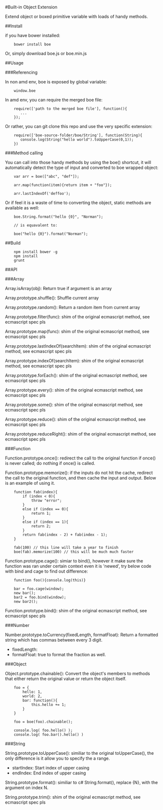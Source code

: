 #Built-in Object Extension

Extend object or boxed primitive variable with loads of handy methods.

##Install

if you have bower installed:

		bower install boe
		
Or, simply download boe.js or boe.min.js

##Usage

###Referencing

In non amd env, boe is exposed by global variable:

		window.boe
		
In amd env, you can require the merged boe file:

		require(['path to the merged boe file'], function(){
		   ...
		});
		
Or rather, you can git clone this repo and use the very specific extension:

		require(['boe-source-folder/boe/String'], function(String){
		   console.log(String("hello world").toUpperCase(0,1));
		})

###Method calling

You can call into those handy methods by using the boe() shortcut, it will automatically detect the type of input and converted to boe wrapped object:
		
		var arr = boe(["abc", "def"]);
		
		arr.map(function(item){return item + "foo"});
		
		arr.lastIndexOf('deffoo');

Or if feel it is a waste of time to converting the object, static methods are available as well:

		boe.String.format("hello {0}", "Norman");
		
		// is equavalent to:

		boe("hello {0}").format("Norman");

##Build 

		npm install bower -g
		npm install
		grunt
		
##API

###Array

Array.isArray(obj): Return true if argument is an array

Array.prototype.shuffle(): Shuffle current array

Array.prototype.random(): Return a random item from current array

Array.prototype.filter(func): shim of the original ecmascript method, see ecmascript spec pls

Array.prototype.map(func): shim of the original ecmascript method, see ecmascript spec pls

Array.prototype.lastIndexOf(searchItem): shim of the original ecmascript method, see ecmascript spec pls

Array.prototype.indexOf(searchItem): shim of the original ecmascript method, see ecmascript spec pls

Array.prototype.forEach(): shim of the original ecmascript method, see ecmascript spec pls

Array.prototype.every(): shim of the original ecmascript method, see ecmascript spec pls

Array.prototype.some(): shim of the original ecmascript method, see ecmascript spec pls

Array.prototype.reduce(): shim of the original ecmascript method, see ecmascript spec pls

Array.prototype.reduceRight(): shim of the original ecmascript method, see ecmascript spec pls

###Function

Function.prototype.once(): redirect the call to the original function if once() is never called; do nothing if once() is called.

Function.prototype.memorize(): if the inputs do not hit the cache, redirect the call to the original function, and then cache the input and output. Below is an example of using it.

		function fab(index){
			if (index < 0){
				throw "error";
			}
			else if (index == 0){
				return 1;
			}  
			else if (index == 1){
				return 2;
			}
			return fab(index - 2) + fab(index - 1);
		}
		
		fab(100) // this line will take a year to finish
		boe(fab).memorize(100) // this will be much much faster
		
Function.prototype.cage(): simiar to bind(), however it make sure the function was ran under certain context even it is 'newed', try below code with bind and cage to find out difference:

		function foo(){console.log(this)}
		
		bar = foo.cage(window);
		new bar();
		bar2 = foo.bind(window);
		new bar2();

Function.prototype.bind(): shim of the original ecmascript method, see ecmascript spec pls

###Number

Number.prototype.toCurrency(fixedLength, formatFloat): Return a formatted string which has commas between every 3 digit.

* fixedLength: 
* formatFloat: true to format the fraction as well.

###Object

Object.prototype.chainable(): Convert the object's members to methods that either return the original value or return the object itself.

		foo = {
			hello: 1,
			world: 2,
			bar: function(){
				this.hello += 1;
			}
		}
		
		foo = boe(foo).chainable();
		
		console.log( foo.hello() );
		console.log( foo.bar().hello() )

###String

String.prototype.toUpperCase(): similiar to the original toUpperCase(), the only difference is it allow you to specify the a range.

* startIndex: Start index of upper casing
* endIndex: End index of upper casing

String.prototype.format(): similiar to c# String.format(), replace {N}, with the argument on index N.

String.prototype.trim(): shim of the original ecmascript method, see ecmascript spec pls

